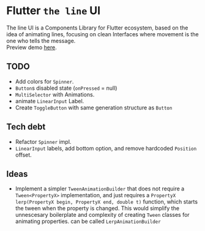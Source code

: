 # Flutter `the line` UI

The line UI is a Components Library for Flutter ecosystem, based on the idea of animating lines, focusing on clean Interfaces where movement is the one who tells the message.  
Preview demo [here](https://briancraig.github.io/line_ui/).  

## TODO

- Add colors for `Spinner`.
- `Button`s disabled state (`onPressed` = null)
- `MultiSelector` with Animations.
- animate `LinearInput` Label.
- Create `ToggleButton` with same generation structure as `Button` 

## Tech debt

- Refactor `Spinner` impl. 
- `LinearInput` labels, add bottom option, and remove hardcoded `Position` offset.

## Ideas

- Implement a simpler `TweenAnimationBuilder` that does not require a `Tween<PropertyX>` implementation, and just requires a `PropertyX lerp(PropertyX begin, PropertyX end, double t)` function, which starts the tween when the property is changed. This would simplify the unnescesary boilerplate and complexity of creating `Tween` classes for animating properties. can be called `LerpAnimationBuilder`